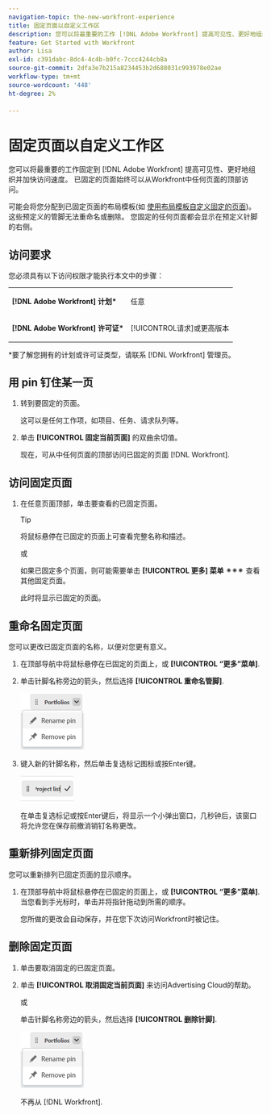 ```yaml
---
navigation-topic: the-new-workfront-experience
title: 固定页面以自定义工作区
description: 您可以将最重要的工作 [!DNL Adobe Workfront] 提高可见性、更好地组织并加快访问速度。 已固定的页面始终可以从Workfront中任何页面的顶部访问。
feature: Get Started with Workfront
author: Lisa
exl-id: c391dabc-8dc4-4c4b-b0fc-7ccc4244cb8a
source-git-commit: 2dfa3e7b215a8234453b2d688031c993978e02ae
workflow-type: tm+mt
source-wordcount: '448'
ht-degree: 2%

---
```


# 固定页面以自定义工作区

您可以将最重要的工作固定到 [!DNL Adobe Workfront] 提高可见性、更好地组织并加快访问速度。 已固定的页面始终可以从Workfront中任何页面的顶部访问。

可能会将您分配到已固定页面的布局模板(如 [使用布局模板自定义固定的页面](../../administration-and-setup/customize-workfront/use-layout-templates/customize-pinned-pages.md))。 这些预定义的管脚无法重命名或删除。 您固定的任何页面都会显示在预定义针脚的右侧。

## 访问要求

您必须具有以下访问权限才能执行本文中的步骤：

<table style="table-layout:auto"> 
 <col> 
 </col> 
 <col> 
 </col> 
 <tbody> 
  <tr> 
   <td role="rowheader"><strong>[!DNL Adobe Workfront] 计划*</strong></td> 
   <td> <p>任意</p> </td> 
  </tr> 
  <tr> 
   <td role="rowheader"><strong>[!DNL Adobe Workfront] 许可证*</strong></td> 
   <td> <p>[!UICONTROL请求]或更高版本</p> </td> 
  </tr> 
 </tbody> 
</table>

&#42;要了解您拥有的计划或许可证类型，请联系 [!DNL Workfront] 管理员。

## 用 pin 钉住某一页

1. 转到要固定的页面。

   这可以是任何工作项，如项目、任务、请求队列等。

1. 单击 **[!UICONTROL 固定当前页面]** 的双曲余切值。

   现在，可从中任何页面的顶部访问已固定的页面 [!DNL Workfront].

## 访问固定页面

1. 在任意页面顶部，单击要查看的已固定页面。

   >[!TIP]
   >
   >将鼠标悬停在已固定的页面上可查看完整名称和描述。

   或

   如果已固定多个页面，则可能需要单击 **[!UICONTROL 更多] 菜单** ![](assets/more-icon-spectrum.png) 查看其他固定页面。

   此时将显示已固定的页面。

## 重命名固定页面

您可以更改已固定页面的名称，以便对您更有意义。

1. 在顶部导航中将鼠标悬停在已固定的页面上，或 **[!UICONTROL “更多”菜单]**.
1. 单击针脚名称旁边的箭头，然后选择 **[!UICONTROL 重命名管脚]**.

   ![重命名图钉](assets/rename-remove-pin.png)

1. 键入新的针脚名称，然后单击复选标记图标或按Enter键。

   ![单击复选标记以重命名PIN](assets/rename-pin-click-checkmark.png)

   在单击复选标记或按Enter键后，将显示一个小弹出窗口，几秒钟后，该窗口将允许您在保存前撤消销钉名称更改。

## 重新排列固定页面

您可以重新排列已固定页面的显示顺序。

1. 在顶部导航中将鼠标悬停在已固定的页面上，或 **[!UICONTROL “更多”菜单]**. 当您看到手光标时，单击并将指针拖动到所需的顺序。

   您所做的更改会自动保存，并在您下次访问Workfront时被记住。

## 删除固定页面

1. 单击要取消固定的已固定页面。
1. 单击 **[!UICONTROL 取消固定当前页面]** 来访问Advertising Cloud的帮助。

   或

   单击针脚名称旁边的箭头，然后选择 **[!UICONTROL 删除针脚]**.

   ![删除 PIN](assets/rename-remove-pin.png)

   不再从 [!DNL Workfront].
